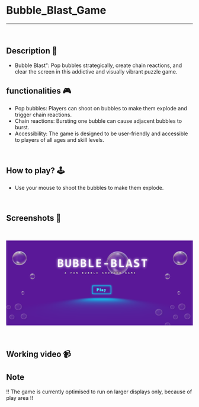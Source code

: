 # **Bubble_Blast_Game**

---

<br>

## **Description 📃** 
- Bubble Blast": Pop bubbles strategically, create chain reactions, and clear the screen in this addictive and visually vibrant puzzle game.


## **functionalities 🎮** 
- Pop bubbles: Players can shoot on bubbles to make them explode and trigger chain reactions.
- Chain reactions: Bursting one bubble can cause adjacent bubbles to burst.
- Accessibility: The game is designed to be user-friendly and accessible to players of all ages and skill levels.
<br>

## **How to play? 🕹️**
- Use your mouse to shoot the bubbles to make them explode.

<br>

## **Screenshots 📸**

<br>

![Game image](../../assets/images/Bubble_Blast_Game.png)

<br>

## **Working video 📹**
<!-- add your working video over here -->





## **Note**
!! The game is currently optimised to run on larger displays only, because of play area !!